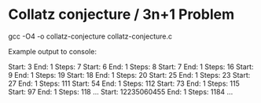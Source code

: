# Collatz conjecture / 3n+1 Problem

gcc -O4 -o collatz-conjecture collatz-conjecture.c


Example output to console:

Start: 3   End: 1   Steps: 7
Start: 6   End: 1   Steps: 8
Start: 7   End: 1   Steps: 16
Start: 9   End: 1   Steps: 19
Start: 18   End: 1   Steps: 20
Start: 25   End: 1   Steps: 23
Start: 27   End: 1   Steps: 111
Start: 54   End: 1   Steps: 112
Start: 73   End: 1   Steps: 115
Start: 97   End: 1   Steps: 118
...
Start: 12235060455   End: 1   Steps: 1184
...

